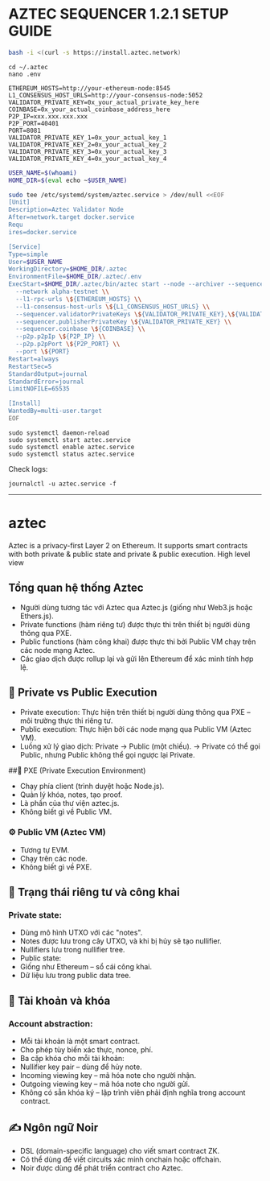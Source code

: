 # AZTEC SEQUENCER 1.2.1 SETUP GUIDE
```bash
bash -i <(curl -s https://install.aztec.network)
```
```
cd ~/.aztec
nano .env
```
```
ETHEREUM_HOSTS=http://your-ethereum-node:8545
L1_CONSENSUS_HOST_URLS=http://your-consensus-node:5052
VALIDATOR_PRIVATE_KEY=0x_your_actual_private_key_here
COINBASE=0x_your_actual_coinbase_address_here
P2P_IP=xxx.xxx.xxx.xxx
P2P_PORT=40401
PORT=8081
VALIDATOR_PRIVATE_KEY_1=0x_your_actual_key_1
VALIDATOR_PRIVATE_KEY_2=0x_your_actual_key_2
VALIDATOR_PRIVATE_KEY_3=0x_your_actual_key_3
VALIDATOR_PRIVATE_KEY_4=0x_your_actual_key_4
```
```bash
USER_NAME=$(whoami)
HOME_DIR=$(eval echo ~$USER_NAME)

sudo tee /etc/systemd/system/aztec.service > /dev/null <<EOF
[Unit]
Description=Aztec Validator Node
After=network.target docker.service
Requ
ires=docker.service

[Service]
Type=simple
User=$USER_NAME
WorkingDirectory=$HOME_DIR/.aztec
EnvironmentFile=$HOME_DIR/.aztec/.env
ExecStart=$HOME_DIR/.aztec/bin/aztec start --node --archiver --sequencer \\
  --network alpha-testnet \\
  --l1-rpc-urls \${ETHEREUM_HOSTS} \\
  --l1-consensus-host-urls \${L1_CONSENSUS_HOST_URLS} \\
  --sequencer.validatorPrivateKeys \${VALIDATOR_PRIVATE_KEY},\${VALIDATOR_PRIVATE_KEY_1},\${VALIDATOR_PRIVATE_KEY_2},\${VALIDATOR_PRIVATE_KEY_3},\${VALIDATOR_PRIVATE_KEY_4} \\
  --sequencer.publisherPrivateKey \${VALIDATOR_PRIVATE_KEY} \\
  --sequencer.coinbase \${COINBASE} \\
  --p2p.p2pIp \${P2P_IP} \\
  --p2p.p2pPort \${P2P_PORT} \\
  --port \${PORT}
Restart=always
RestartSec=5
StandardOutput=journal
StandardError=journal
LimitNOFILE=65535

[Install]
WantedBy=multi-user.target
EOF
```
```
sudo systemctl daemon-reload
sudo systemctl start aztec.service
sudo systemctl enable aztec.service
sudo systemctl status aztec.service
```
Check logs:
```
journalctl -u aztec.service -f
```

---
# aztec
Aztec is a privacy-first Layer 2 on Ethereum. It supports smart contracts with both private &amp; public state and private &amp; public execution.
High level view

## Tổng quan hệ thống Aztec
- Người dùng tương tác với Aztec qua Aztec.js (giống như Web3.js hoặc Ethers.js).
- Private functions (hàm riêng tư) được thực thi trên thiết bị người dùng thông qua PXE.
- Public functions (hàm công khai) được thực thi bởi Public VM chạy trên các node mạng Aztec.
- Các giao dịch được rollup lại và gửi lên Ethereum để xác minh tính hợp lệ.

## 🔐 Private vs Public Execution
- Private execution: Thực hiện trên thiết bị người dùng thông qua PXE – môi trường thực thi riêng tư.
- Public execution: Thực hiện bởi các node mạng qua Public VM (Aztec VM).
- Luồng xử lý giao dịch: Private → Public (một chiều).
→ Private có thể gọi Public, nhưng Public không thể gọi ngược lại Private.

##🧠 PXE (Private Execution Environment)
- Chạy phía client (trình duyệt hoặc Node.js).
- Quản lý khóa, notes, tạo proof.
- Là phần của thư viện aztec.js.
- Không biết gì về Public VM.

### ⚙️ Public VM (Aztec VM)
- Tương tự EVM.
- Chạy trên các node.
- Không biết gì về PXE.

## 🌲 Trạng thái riêng tư và công khai
### Private state:
- Dùng mô hình UTXO với các "notes".
- Notes được lưu trong cây UTXO, và khi bị hủy sẽ tạo nullifier.
- Nullifiers lưu trong nullifier tree.
- Public state:
- Giống như Ethereum – sổ cái công khai.
- Dữ liệu lưu trong public data tree.

## 👛 Tài khoản và khóa
### Account abstraction:
- Mỗi tài khoản là một smart contract.
- Cho phép tùy biến xác thực, nonce, phí.
- Ba cặp khóa cho mỗi tài khoản:
- Nullifier key pair – dùng để hủy note.
- Incoming viewing key – mã hóa note cho người nhận.
- Outgoing viewing key – mã hóa note cho người gửi.
- Không có sẵn khóa ký – lập trình viên phải định nghĩa trong account contract.

## ✍️ Ngôn ngữ Noir
- DSL (domain-specific language) cho viết smart contract ZK.
- Có thể dùng để viết circuits xác minh onchain hoặc offchain.
- Noir được dùng để phát triển contract cho Aztec.
